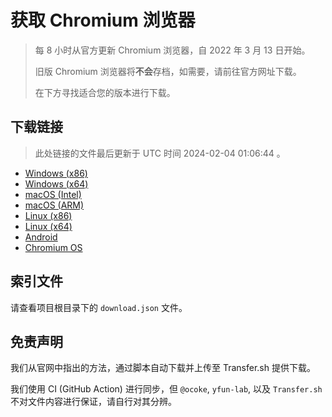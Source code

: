 # 获取 Chromium 浏览器

> 每 8 小时从官方更新 Chromium 浏览器，自 2022 年 3 月 13 日开始。
> 
> 旧版 Chromium 浏览器将**不会**存档，如需要，请前往官方网址下载。
>
> 在下方寻找适合您的版本进行下载。

## 下载链接

> 此处链接的文件最后更新于 UTC 时间 2024-02-04 01:06:44
。

- [Windows (x86)](https://transfer.sh/OrRiSoy8zD/Win.zip)
- [Windows (x64)](https://transfer.sh/LgToI4vBMI/Win_x64.zip)
- [macOS (Intel)](https://transfer.sh/07f9Ygrsz9/Mac.zip)
- [macOS (ARM)](https://transfer.sh/l9NHcPU4sC/Mac_Arm.zip)
- [Linux (x86)](https://transfer.sh/dE2DDIDcbD/Linux.zip)
- [Linux (x64)](https://transfer.sh/fLlPPObhrj/Linux_x64.zip)
- [Android](https://transfer.sh/2OvXzOGCB6/Android.zip)
- [Chromium OS](https://transfer.sh/hBl9cSSilL/Linux_ChromiumOS_Full.zip)

## 索引文件

请查看项目根目录下的 `download.json` 文件。

## 免责声明

我们从官网中指出的方法，通过脚本自动下载并上传至 Transfer.sh 提供下载。

我们使用 CI (GitHub Action) 进行同步，但 `@ocoke`, `yfun-lab`, 以及 `Transfer.sh` 不对文件内容进行保证，请自行对其分辨。
